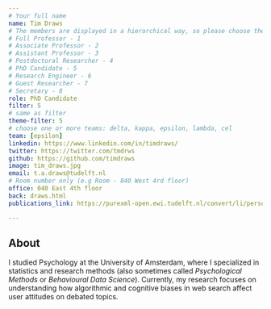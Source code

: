 ```yaml
---
# Your full name 
name: Tim Draws
# The members are displayed in a hierarchical way, so please choose the role and filter number from this list:
# Full Professor - 1
# Associate Professor - 2
# Assistant Professor - 3
# Postdoctoral Researcher - 4
# PhD Candidate - 5
# Research Engineer - 6 
# Guest Researcher - 7
# Secretary - 8
role: PhD Candidate
filter: 5
# same as filter
theme-filter: 5
# choose one or more teams: delta, kappa, epsilon, lambda, cel
team: [epsilon]
linkedin: https://www.linkedin.com/in/timdraws/
twitter: https://twitter.com/tmdrws
github: https://github.com/timdraws
image: tim_draws.jpg
email: t.a.draws@tudelft.nl
# Room number only (e.g Room - 840 West 4rd floor)
office: 040 East 4th floor
back: draws.html
publications_link: https://purexml-open.ewi.tudelft.nl/convert/li/persons/1896f280-cf88-4c01-809b-da0ffa0cee4e

---
```


## About
I studied Psychology at the University of Amsterdam, where I specialized in statistics and research methods (also sometimes called *Psychological Methods* or *Behavioural Data Science*). Currently, my research focuses on understanding how algorithmic and cognitive biases in web search affect user attitudes on debated topics.
